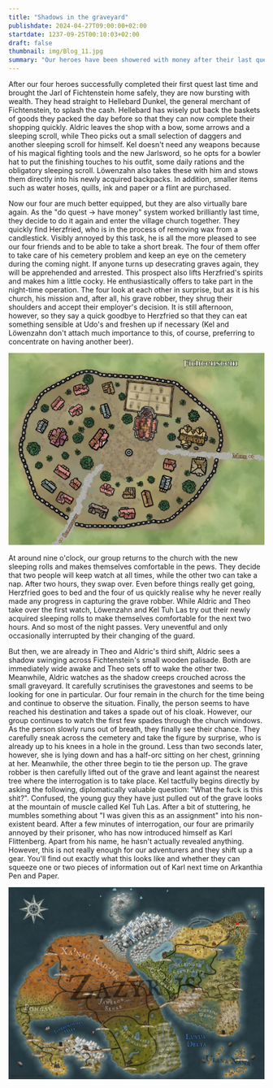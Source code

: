 ```yaml
---
title: "Shadows in the graveyard"
publishdate: 2024-04-27T09:00:00+02:00
startdate: 1237-09-25T00:10:03+02:00
draft: false
thumbnail: img/Blog_11.jpg
summary: "Our heroes have been showered with money after their last quest and the successful rescue of the Jarl and spend this wealth directly at Hellebard Dark. Now, however, they're broke again and are forced to throw themselves into the next quest and decide to help Herzfried in his search for the mysterious grave robber. You can find out how this works here:"
---
```


After our four heroes successfully completed their first quest last time and brought the Jarl of Fichtenstein home safely, they are now bursting with wealth. 
They head straight to Hellebard Dunkel, the general merchant of Fichtenstein, to splash the cash. Hellebard has wisely put back the baskets of goods they packed the day before so that they can now complete their shopping quickly. Aldric leaves the shop with a bow, some arrows and a sleeping scroll, while Theo picks out a small selection of daggers and another sleeping scroll for himself. Kel doesn't need any weapons because of his magical fighting tools and the new Jarlsword, so he opts for a bowler hat to put the finishing touches to his outfit, some daily rations and the obligatory sleeping scroll. Löwenzahn also takes these with him and stows them directly into his newly acquired backpacks. In addition, smaller items such as water hoses, quills, ink and paper or a flint are purchased. 

Now our four are much better equipped, but they are also virtually bare again. As the "do quest -> have money" system worked brilliantly last time, they decide to do it again and enter the village church together. They quickly find Herzfried, who is in the process of removing wax from a candlestick. Visibly annoyed by this task, he is all the more pleased to see our four friends and to be able to take a short break. The four of them offer to take care of his cemetery problem and keep an eye on the cemetery during the coming night. If anyone turns up desecrating graves again, they will be apprehended and arrested. This prospect also lifts Herzfried's spirits and makes him a little cocky. He enthusiastically offers to take part in the night-time operation. The four look at each other in surprise, but as it is his church, his mission and, after all, his grave robber, they shrug their shoulders and accept their employer's decision. It is still afternoon, however, so they say a quick goodbye to Herzfried so that they can eat something sensible at Udo's and freshen up if necessary (Kel and Löwenzahn don't attach much importance to this, of course, preferring to concentrate on having another beer). 

<div class="img-max center">
  <img class="img-fluid rounded" title="Map Fichtenstein" alt="Map Fichtenstein." src="./img/fichtenstein.jpg" />
</div>

At around nine o'clock, our group returns to the church with the new sleeping rolls and makes themselves comfortable in the pews. They decide that two people will keep watch at all times, while the other two can take a nap. After two hours, they swap over. Even before things really get going, Herzfried goes to bed and the four of us quickly realise why he never really made any progress in capturing the grave robber. While Aldric and Theo take over the first watch, Löwenzahn and Kel Tuh Las try out their newly acquired sleeping rolls to make themselves comfortable for the next two hours. And so most of the night passes. Very uneventful and only occasionally interrupted by their changing of the guard.

But then, we are already in Theo and Aldric's third shift, Aldric sees a shadow swinging across Fichtenstein's small wooden palisade. 
Both are immediately wide awake and Theo sets off to wake the other two. Meanwhile, Aldric watches as the shadow creeps crouched across the small graveyard. It carefully scrutinises the gravestones and seems to be looking for one in particular. Our four remain in the church for the time being and continue to observe the situation. Finally, the person seems to have reached his destination and takes a spade out of his cloak. However, our group continues to watch the first few spades through the church windows. As the person slowly runs out of breath, they finally see their chance. They carefully sneak across the cemetery and take the figure by surprise, who is already up to his knees in a hole in the ground. Less than two seconds later, however, she is lying down and has a half-orc sitting on her chest, grinning at her. Meanwhile, the other three begin to tie the person up. The grave robber is then carefully lifted out of the grave and leant against the nearest tree where the interrogation is to take place. Kel tactfully begins directly by asking the following, diplomatically valuable question: "What the fuck is this shit?". Confused, the young guy they have just pulled out of the grave looks at the mountain of muscle called Kel Tuh Las. After a bit of stuttering, he mumbles something about "I was given this as an assignment" into his non-existent beard. After a few minutes of interrogation, our four are primarily annoyed by their prisoner, who has now introduced himself as Karl Flittenberg. Apart from his name, he hasn't actually revealed anything. However, this is not really enough for our adventurers and they shift up a gear. You'll find out exactly what this looks like and whether they can squeeze one or two pieces of information out of Karl next time on Arkanthia Pen and Paper.

<div class="img-max center">
  <img class="img-fluid" title="Worldmap Arkanthia" alt="Worldmap Arkanthia." src="./img/Arkanthia_Full_Map_Fichtenstein.jpg" />
</div>






